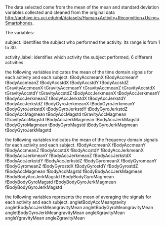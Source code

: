 The data selected come from the mean of the mean and standard deviation variables collected and cleaned from the original data http://archive.ics.uci.edu/ml/datasets/Human+Activity+Recognition+Using+Smartphones.

The variables:

subject: identifies the subject who performed the activity. Its range is from 1 to 30.

activity_label: identifies which activity the subject performed, 6 different activities

the following variables indicates the mean of the time domain signals for each activity and each subject. tBodyAccmeanX tBodyAccmeanY tBodyAccmeanZ tBodyAccstdX tBodyAccstdY tBodyAccstdZ tGravityAccmeanX tGravityAccmeanY tGravityAccmeanZ tGravityAccstdX tGravityAccstdY tGravityAccstdZ tBodyAccJerkmeanX tBodyAccJerkmeanY tBodyAccJerkmeanZ tBodyAccJerkstdX tBodyAccJerkstdY tBodyAccJerkstdZ tBodyGyroJerkmeanX tBodyGyroJerkmeanY tBodyGyroJerkstdX tBodyGyroJerkstdY tBodyGyroJerkstdZ tBodyAccMagmean tBodyAccMagstd tGravityAccMagmean tGravityAccMagstd tBodyAccJerkMagmean tBodyAccJerkMagstd tBodyGyroMagmean tBodyGyroMagstd tBodyGyroJerkMagmean tBodyGyroJerkMagstd

the following variables indicates the mean of the frequency domain signals for each activity and each subject. fBodyAccmeanX fBodyAccmeanY fBodyAccmeanZ fBodyAccstdX fBodyAccstdY fBodyAccJerkmeanX fBodyAccJerkmeanY fBodyAccJerkmeanZ fBodyAccJerkstdX fBodyAccJerkstdY fBodyAccJerkstdZ fBodyGyromeanX fBodyGyromeanY fBodyGyromeanZ fBodyGyrostdX fBodyGyrostdY fBodyGyrostdZ fBodyAccMagmean fBodyAccMagstd fBodyBodyAccJerkMagmean fBodyBodyAccJerkMagstd fBodyBodyGyroMagmean fBodyBodyGyroMagstd fBodyBodyGyroJerkMagmean fBodyBodyGyroJerkMagstd

the following variables represents the mean of averaging the signals for each activity and each subject. angletBodyAccMeangravity angletBodyAccJerkMeangravityMean angletBodyGyroMeangravityMean angletBodyGyroJerkMeangravityMean angleXgravityMean angleYgravityMean angleZgravityMean
